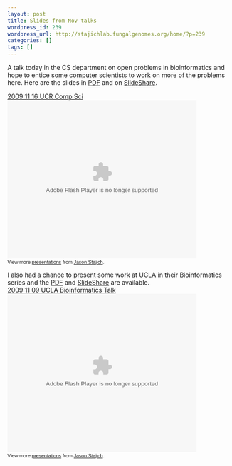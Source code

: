 ```yaml
---
layout: post
title: Slides from Nov talks
wordpress_id: 239
wordpress_url: http://stajichlab.fungalgenomes.org/home/?p=239
categories: []
tags: []
---
```

A talk today in the CS department on open problems in bioinformatics and hope to entice some computer scientists to work on more of the problems here. Here are the slides in [PDF](http://stajichlab.fungalgenomes.org/presentations/2009-11-16_UCR_CompSci.pdf) and on [SlideShare](http://www.slideshare.net/jstajich/2009-11-16-ucr-comp-sci).<div style="width:425px;text-align:left" id="__ss_2514135">[2009 11 16 UCR Comp Sci](http://www.slideshare.net/jstajich/2009-11-16-ucr-comp-sci "2009 11 16 UCR Comp Sci")<object style="margin:0px" width="425" height="355"><param name="movie" value="http://static.slidesharecdn.com/swf/ssplayer2.swf?doc=2009-11-16ucrcompsci-091116172238-phpapp01&rel=0&stripped_title=2009-11-16-ucr-comp-sci" /><param name="allowFullScreen" value="true" /><param name="allowScriptAccess" value="always" /><embed src="http://static.slidesharecdn.com/swf/ssplayer2.swf?doc=2009-11-16ucrcompsci-091116172238-phpapp01&rel=0&stripped_title=2009-11-16-ucr-comp-sci" type="application/x-shockwave-flash" allowscriptaccess="always" allowfullscreen="true" width="425" height="355"></embed></object><div style="font-size:11px;font-family:tahoma,arial;height:26px;padding-top:2px;">View more [presentations](http://www.slideshare.net/) from [Jason Stajich](http://www.slideshare.net/jstajich).</div></div>I also had a chance to present some work at UCLA in their Bioinformatics series and the [PDF](http://stajichlab.fungalgenomes.org/presentations/2009-11-09-UCLA-Bioinfo.pdf) and [SlideShare](http://www.slideshare.net/jstajich/2009-11-09-ucla-bioinformatics-talk) are available.<div style="width:425px;text-align:left" id="__ss_2514139">[2009 11 09 UCLA Bioinformatics Talk](http://www.slideshare.net/jstajich/2009-11-09-ucla-bioinformatics-talk "2009 11 09 UCLA Bioinformatics Talk")<object style="margin:0px" width="425" height="355"><param name="movie" value="http://static.slidesharecdn.com/swf/ssplayer2.swf?doc=2009-11-09-ucla-bioinfo-091116172324-phpapp02&rel=0&stripped_title=2009-11-09-ucla-bioinformatics-talk" /><param name="allowFullScreen" value="true" /><param name="allowScriptAccess" value="always" /><embed src="http://static.slidesharecdn.com/swf/ssplayer2.swf?doc=2009-11-09-ucla-bioinfo-091116172324-phpapp02&rel=0&stripped_title=2009-11-09-ucla-bioinformatics-talk" type="application/x-shockwave-flash" allowscriptaccess="always" allowfullscreen="true" width="425" height="355"></embed></object><div style="font-size:11px;font-family:tahoma,arial;height:26px;padding-top:2px;">View more [presentations](http://www.slideshare.net/) from [Jason Stajich](http://www.slideshare.net/jstajich).</div></div>
